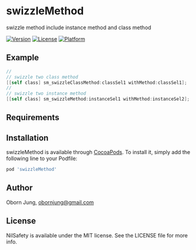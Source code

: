 # swizzleMethod
swizzle method include instance method and class method

[![Version](https://img.shields.io/cocoapods/v/swizzleMethod.svg?style=flat)](http://cocoapods.org/pods/swizzleMethod)
[![License](https://img.shields.io/cocoapods/l/swizzleMethod.svg?style=flat)](http://cocoapods.org/pods/swizzleMethod)
[![Platform](https://img.shields.io/cocoapods/p/swizzleMethod.svg?style=flat)](http://cocoapods.org/pods/swizzleMethod)

## Example
```Objective-C
//
// swizzle two class method
[[self class] sm_swizzleClassMethod:classSel1 withMethod:classSel1];
//
// swizzle two instance method
[[self class] sm_swizzleMethod:instanceSel1 withMethod:instanceSel2];
```

## Requirements

## Installation

swizzleMethod is available through [CocoaPods](http://cocoapods.org). To install
it, simply add the following line to your Podfile:

```ruby
pod 'swizzleMethod'
```

## Author

Oborn Jung, obornjung@gmail.com

## License

NilSafety is available under the MIT license. See the LICENSE file for more info.
